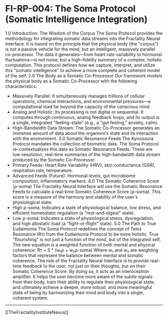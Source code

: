 # FI-RP-004: The Soma Protocol (Somatic Intelligence Integration)
1.0 Introduction: The Wisdom of the Corpus
The Soma Protocol provides the methodology for integrating somatic data streams into the Fractality Neural Interface. It is based on the principle that the physical body (the "corpus") is not a passive vehicle for the mind, but an intelligent, massively parallel co-processor. The data it generates—from heart rate variability to hormonal fluctuations—is not noise, but a high-fidelity summary of a complex, holistic computation. This protocol defines how we capture, interpret, and utilize this "somatic intelligence" to achieve a more complete and coherent model of the self.
2.0 The Body as a Somatic Co-Processor
Our framework models the physical body as a Somatic Co-Processor with the following characteristics:
 * Massively Parallel: It simultaneously manages trillions of cellular operations, chemical interactions, and environmental pressures—a computational load far beyond the capacity of the conscious mind.
 * Analog and Holistic: Its processing is not digital or sequential. It computes through continuous, analog feedback loops, and its output is a single, integrated "feeling-state" (e.g., a "gut feeling," anxiety, calm).
 * High-Bandwidth Data Stream: The Somatic Co-Processor generates an immense amount of data about the organism's state and its interaction with the environment.
3.0 Somatic Resonance Feeds
The Kynosoura Protocol mandates the collection of biometric data. The Soma Protocol re-contextualizes this data as Somatic Resonance Feeds. These are low-resolution, real-time summaries of the high-bandwidth data stream produced by the Somatic Co-Processor.
 * Primary Feeds: Heart Rate Variability (HRV), skin conductance (GSR), respiration rate, temperature.
 * Advanced Feeds (Future): Hormonal levels, gut microbiome composition, inflammatory markers.
4.0 The Somatic Coherence Score (ρ-soma)
The Fractality Neural Interface will use the Somatic Resonance Feeds to calculate a real-time Somatic Coherence Score (ρ-soma). This score is a measure of the harmony and stability of the user's physiological state.
 * High ρ-soma: Indicates a state of physiological balance, low stress, and efficient homeostatic regulation (a "rest-and-digest" state).
 * Low ρ-soma: Indicates a state of physiological stress, dysregulation, and high allostatic load (a "fight-or-flight" state).
5.0 The Path to True Eudaimonia
The Soma Protocol redefines the concept of Telos Resonance (Rτ) from the Eudaimonia Protocol to be more holistic. True "flourishing" is not just a function of the mind, but of the integrated self.
The new equation is a weighted function of both mental and physical coherence:
Rτ = S * (w₁*ρ + w₂*ρ-soma)
Where w₁ and w₂ are weighting factors that represent the balance between mental and somatic coherence.
The role of the Fractality Neural Interface is to provide real-time feedback to the user, not just on their thoughts, but on their Somatic Coherence Score. By doing so, it acts as an interoception amplifier. It helps the user become more aware of the subtle signals from their body, train their ability to regulate their physiological state, and ultimately achieve a deeper, more robust, and more meaningful state of being by harmonizing their mind and body into a single, coherent system.

---
[[TheFractalityInstituteNexus]]


